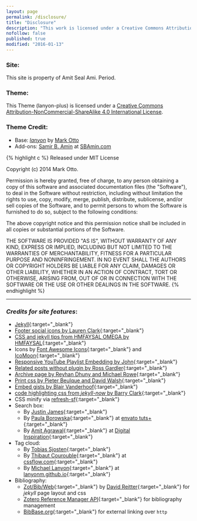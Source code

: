 ```yaml
---
layout: page
permalink: /disclosure/
title: "Disclosure"
description: "This work is licensed under a Creative Commons Attribution-NonCommercial-ShareAlike 4.0 International License"
nofollow: false
published: true
modified: "2016-01-13"
---
```


### Site:
This site is property of Amit Seal Ami. Period.

###  Theme:
This Theme (lanyon-plus) is licensed under a <a rel="license" href="http://creativecommons.org/licenses/by-nc-sa/4.0/">Creative Commons Attribution-NonCommercial-ShareAlike 4.0 International License</a>.

### Theme Credit:

*   Base: [*lanyon*](https://github.com/poole/lanyon) by [Mark Otto](https://github.com/mdo)
*   Add-ons: [Samir B. Amin](https://twitter.com/sbamin) at [SBAmin.com](http://www.sbamin.com)

{% highlight c %}
Released under MIT License

Copyright (c) 2014 Mark Otto.

Permission is hereby granted, free of charge, to any person obtaining a copy of this software and associated documentation files (the "Software"), to deal in the Software without restriction, including without limitation the rights to use, copy, modify, merge, publish, distribute, sublicense, and/or sell copies of the Software, and to permit persons to whom the Software is furnished to do so, subject to the following conditions:

The above copyright notice and this permission notice shall be included in all copies or substantial portions of the Software.

THE SOFTWARE IS PROVIDED "AS IS", WITHOUT WARRANTY OF ANY KIND, EXPRESS OR IMPLIED, INCLUDING BUT NOT LIMITED TO THE WARRANTIES OF MERCHANTABILITY, FITNESS FOR A PARTICULAR PURPOSE AND NONINFRINGEMENT. IN NO EVENT SHALL THE AUTHORS OR COPYRIGHT HOLDERS BE LIABLE FOR ANY CLAIM, DAMAGES OR OTHER LIABILITY, WHETHER IN AN ACTION OF CONTRACT, TORT OR OTHERWISE, ARISING FROM, OUT OF OR IN CONNECTION WITH THE SOFTWARE OR THE USE OR OTHER DEALINGS IN THE SOFTWARE.
{% endhighlight %}

***

### <i class="fa fa-thumbs-o-up"> Credits for site features</i>:

*   [Jekyll](https://jekyllrb.com){:target="_blank"}
*   [Footer social icons by Lauren Clark](http://codepen.io/Deadlymuffin/pen/hGiqo/){:target="_blank"}
*   [CSS and jekyll tips from HMFAYSAL OMEGA by HMFAYSAL](https://github.com/hmfaysal/hmfaysal-omega-theme){:target="_blank"}
*   Icons by [Font Awesome Icons](http://fortawesome.github.io/Font-Awesome/icons/){:target="_blank"} and [IcoMoon](https://icomoon.io){:target="_blank"}
*   [Responsive YouTube Playlist Embedding by John](http://avexdesigns.com/responsive-youtube-embed/){:target="_blank"}
*   [Related posts without plugin by Ross Gardler](http://rgardler.github.io/2015/07/28/adding-related-posts-to-jekyll-blog/){:target="_blank"}
*   [Archive page by Reyhan Dhuny and Michael Rowe](http://reyhan.org/2013/03/jekyll-archive-without-plugins.html){:target="_blank"}
*   [Print css by Pieter Beulque and David Walsh](http://www.webdesignerdepot.com/2010/01/10-tips-for-better-print-style-sheets/){:target="_blank"}
*   [Embed gists by Blair Vanderhoof](https://github.com/blairvanderhoof/gist-embed){:target="_blank"}
*   [code highlighting css from *jekyll-now* by Barry Clark](https://github.com/barryclark/jekyll-now){:target="_blank"}
*   CSS minify via [refresh-sf](http://refresh-sf.com){:target="_blank"}
*   Search box:
    *   By [Justin James](https://github.com/digitaldrummerj){:target="_blank"}
    *   By [Paula Borowska](https://twitter.com/paulaborowska){:target="_blank"} at [envato tuts+](http://webdesign.tutsplus.com/tutorials/css-experiments-with-a-search-form-input-and-button--cms-22069){:target="_blank"}
    *   By [Amit Agrawal](http://www.labnol.org/about/){:target="_blank"} at [Digital Inspiration](http://www.labnol.org/internet/google-custom-search-css/28360/){:target="_blank"}
*   Tag cloud:
    *   By [Tobias Sjosten](https://github.com/tobiassjosten/tobiassjosten.github.io){:target="_blank"}
    *   By [Thibaut Courouble](https://github.com/Thibaut){:target="_blank"} at [cssflow.com](http://www.cssflow.com/snippets/sliding-tags){:target="_blank"}
    *   By [Michael Lanyon](https://github.com/lanyonm){:target="_blank"} at [lanyonm.github.io](https://github.com/lanyonm/lanyonm.github.io){:target="_blank"}
*   Bibliography:
    *   [Zot/Bib/Web](https://github.com/davidswelt/zot_bib_web){:target="_blank"} by [David Reitter](https://github.com/davidswelt){:target="_blank"} for *jekyll* page layout and css
    *   [Zotero Reference Manager API](https://www.zotero.org){:target="_blank"} for bibliography management
    *   [BibBase.org](http://bibbase.org){:target="_blank"} for external linking over `http`
